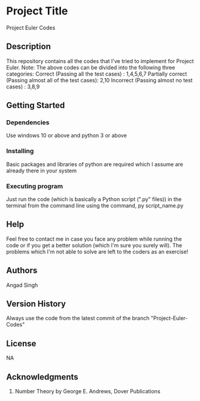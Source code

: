 # Project Title

Project Euler Codes

## Description

This repository contains all the codes that I've tried to implement for Project Euler.
Note: The above codes can be divided into the following three categories:
Correct (Passing all the test cases)                    : 1,4,5,6,7
Partially correct (Passing almost all of the test cases): 2,10
Incorrect (Passing almost no test cases)                : 3,8,9

## Getting Started

### Dependencies

Use windows 10 or above and python 3 or above

### Installing

Basic packages and libraries of python are required which I assume are already there in your system

### Executing program

Just run the code (which is basically a Python script (".py" files)) in the terminal from the command line using the command, 
py script_name.py

## Help

Feel free to contact me in case you face any problem while running the code or if you get a better solution (which I'm sure you surely will). The problems which I'm not able to solve are left to the coders as an exercise!

## Authors

Angad Singh

## Version History

Always use the code from the latest commit of the branch "Project-Euler-Codes"

## License

NA

## Acknowledgments
1. Number Theory by George E. Andrews, Dover Publications
